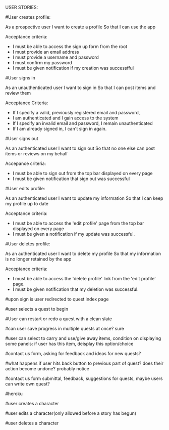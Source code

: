 USER STORIES:

#User creates profile:

As a prospective user
I want to create a profile
So that I can use the app

Acceptance criteria:
- I must be able to access the sign up form from the root
- I must provide an email address
- I must provide a username and password
- I must confirm my password
- I must be given notification if my creation was successfful

#User signs in

As an unauthenticated user
I want to sign in
So that I can post items and review them

Acceptance Criteria:
- If I specify a valid, previously registered email and password,
- I am authenticated and I gain access to the system
- If I specify an invalid email and password, I remain unauthenticated
- If I am already signed in, I can't sign in again.

#User signs out

As an authenticated user
I want to sign out
So that no one else can post items or reviews on my behalf

Accepance criteria:
- I must be able to sign out from the top bar displayed on every page
- I must be given notification that sign out was successful

#User edits profile:

As an authenticated user
I want to update my information
So that I can keep my profile up to date

Acceptance criteria:
- I must be able to access the 'edit profile' page from the top bar displayed on every page
- I must be given a notification if my update was successful.

#User deletes profile:

As an authenticated user
I want to delete my profile
So that my information is no longer retained by the app

Acceptance criteria:
- I must be able to access the 'delete profile' link from the 'edit profile' page.
- I must be given notification that my deletion was successful.


#upon sign is user redirected to quest index page

#user selects a quest to begin

#User can restart or redo a quest with a clean slate

#can user save progress in multiple quests at once? sure

#user can select to carry and use/give away items, condition on displaying some panels: if user has this item, deisplay this option/choice

#contact us form, asking for feedback and ideas for new quests?

#what happens if user hits back button to previous part of quest? does their action become undone? probably notice

#contact us form submittal, feedback, suggestions for quests, maybe users can write own quest?

#heroku

#user creates a character

#user edits a character(only allowed before a story has begun)

#user deletes a character
